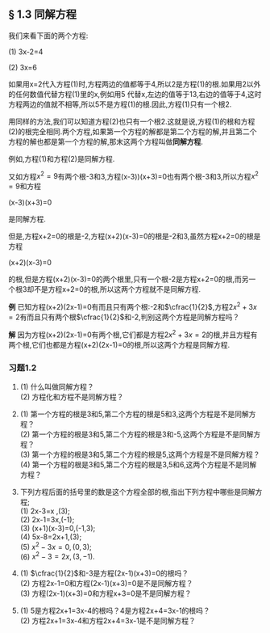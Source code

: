 ## § 1.3 同解方程

我们来看下面的两个方程:

(1) 3x-2=4

(2) 3x=6

如果用x=2代入方程(1)时,方程两边的值都等于4,所以2是方程(1)的根.如果用2以外的任何数值代替方程(1)里的x,例如用5
代替x,左边的值等于13,右边的值等于4,这时方程两边的值就不相等,所以5不是方程(1)的根.因此,方程(1)只有一个根2.

用同样的方法,我们可以知道方程(2)也只有一个根2.这就是说,方程(1)的根和方程(2)的根完全相同.两个方程,如果第一个方程的解都是第二个方程的解,并且第二个方程的解也都是第一个方程的解,那末这两个方程叫做**同解方程**.

例如,方程(1)和方程(2)是同解方程.

又如方程$x^{2}=9$有两个根-3和3,方程(x-3))(x+3)=0也有两个根-3和3,所以方程$x^{2}=9$和方程

(x-3)(x+3)=0

是同解方程.

但是,方程x+2=0的根是-2,方程(x+2)(x-3)=0的根是-2和3,虽然方程x+2=0的根是方程

(x+2)(x-3)=0

的根,但是方程(x+2)(x-3)=0的两个根里,只有一个根-2是方程x+2=0的根,而另一个根3却不是方程x+2=0的根,所以这两个方程就不是同解方程.

**例** 已知方程(x+2)(2x-1)=0有而且只有两个根:-2和$\cfrac{1}{2}$,方程$2x^{2}+3x=2$有而且只有两个根$\cfrac{1}{2}$和-2,判别这两个方程是同解方程吗？

**解** 因为方程(x+2)(2x-1)=0有两个根,它们都是方程$2x^{2}+3x=2$的根,并且方程有两个根,它们也都是方程(x+2)(2x-1)=0的根,所以这两个方程是同解方程.


### 习题1.2

 1. 
    (1) 什么叫做同解方程？  
    (2) 方程化和方程不是同解方程？

 2. 
    (1) 第一个方程的根是3和5,第二个方程的根是5和3,这两个方程是不是同解方程？  
    (2) 第一个方程的根是3和5,第二个方程的根是3和-5,这两个方程是不是同解方程？  
    (3) 第一个方程的根是3和5,第二个方程的根是5,这两个方程是不是同解方程？  
    (4) 第一个方程的根是3和5,第二个方程的根是3,5和6,这两个方程是不是同解方程？

 3. 下列方程后面的括号里的数是这个方程全部的根,指出下列方程中哪些是同解方程;  
    (1) 2x-3=x ,(3);  
    (2) 2x-1=3x,(-1);  
    (3) (x+1)(x-3)=0,(-1,3);  
    (4) 5x-8=2x+1,(3);  
    (5) $x^{2}-3x=0,(0,3);$  
    (6) $x^{2}-3=2x,(3,-1).$  

 4. 
    (1) $\cfrac{1}{2}$和-3是方程(2x-1)(x+3)=0的根吗？  
    (2) 方程2x-1=0和方程(2x-1)(x+3)=0是不是同解方程？  
    (3) 方程(2x-1)(x+3)=0和方程x+3=0是不是同解方程？  

 5. 
    (1) 5是方程2x+1=3x-4的根吗？4是方程2x+4=3x-1的根吗？  
    (2) 方程2x+1=3x-4和方程2x+4=3x-1是不是同解方程？  


